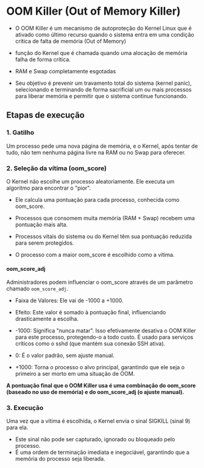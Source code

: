 # OOM Killer (Out of Memory Killer)

* O OOM Killer é um mecanismo de autoproteção do Kernel Linux que é ativado como último recurso quando o sistema entra em uma condição crítica de falta de memória (Out of Memory)

* função do Kernel que é chamada quando uma alocação de memória falha de forma crítica. 

* RAM e Swap completamente esgotadas

* Seu objetivo é prevenir um travamento total do sistema (kernel panic), selecionando e terminando de forma sacrificial um ou mais processos para liberar memória e permitir que o sistema continue funcionando.


## Etapas de execução

### 1. Gatilho
Um processo pede uma nova página de memória, e o Kernel, após tentar de tudo, não tem nenhuma página livre na RAM ou no Swap para oferecer.

### 2. Seleção da vítima (oom_score)
O Kernel não escolhe um processo aleatoriamente. Ele executa um algoritmo para encontrar o "pior".

 * Ele calcula uma pontuação para cada processo, conhecida como oom_score.

 * Processos que consomem muita memória (RAM + Swap) recebem uma pontuação mais alta.

 * Processos vitais do sistema ou do Kernel têm sua pontuação reduzida para serem protegidos.

* O processo com a maior oom_score é escolhido como a vítima. 

#### **oom_score_adj**
Administradores podem influenciar o oom_score através de um parâmetro chamado `oom_score_adj`.

* Faixa de Valores: Ele vai de -1000 a +1000.

* Efeito: Este valor é somado à pontuação final, influenciando drasticamente a escolha.

* -1000: Significa "nunca matar". Isso efetivamente desativa o OOM Killer para este processo, protegendo-o a todo custo. É usado para serviços críticos como o sshd (que mantém sua conexão SSH ativa).

* 0: É o valor padrão, sem ajuste manual.

* +1000: Torna o processo o alvo principal, garantindo que ele seja o primeiro a ser morto em uma situação de OOM.

**A pontuação final que o OOM Killer usa é uma combinação do oom_score (baseado no uso de memória) e do oom_score_adj (o ajuste manual).**



### 3. Execução
Uma vez que a vítima é escolhida, o Kernel envia o sinal SIGKILL (sinal 9) para ela. 
* Este sinal não pode ser capturado, ignorado ou bloqueado pelo processo. 
* É uma ordem de terminação imediata e inegociável, garantindo que a memória do processo seja liberada.


